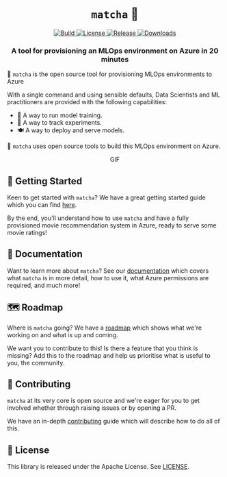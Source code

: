 <h1 align="center">
    <code>matcha</code> &#127861;
</h1>

<p align="center">
    <a href="https://github.com/fuzzylabs/matcha/actions/workflows/ci.yml">
        <img alt="Build" src="https://img.shields.io/github/actions/workflow/status/fuzzylabs/matcha/ci.yml">
    </a>
    <a href="https://github.com/fuzzylabs/matcha/blob/main/LICENSE">
        <img alt="License" src="https://img.shields.io/github/license/fuzzylabs/matcha?color=blue">
    </a>
    <a href="https://github.com/fuzzylabs/matcha/releases">
        <img alt="Release" src="https://img.shields.io/github/v/release/fuzzylabs/matcha?color=green">
    </a>
    <a href="https://pypi.org/project/matcha-ml/">
        <img alt="Downloads" src="https://img.shields.io/pypi/dm/matcha-ml?color=orange">
    </a>
</p>

<h3 align="center">
    <p>A tool for provisioning an MLOps environment on Azure in 20 minutes</p>
</h3>

&#127861; `matcha` is the open source tool for provisioning MLOps environments to Azure

With a single command and using sensible defaults, Data Scientists and ML practitioners are provided with the following capabilities:

* &#127939; A way to run model training.
* &#128099; A way to track experiments.
* &#127869;&#65039; A way to deploy and serve models.

&#127861; `matcha` uses open source tools to build this MLOps environment on Azure.

<p align="center">
GIF
</p>

## 	&#128678; Getting Started

Keen to get started with `matcha`? We have a great getting started guide which you can find [here](https://mymatcha.ai/getting-started/).

By the end, you'll understand how to use `matcha` and have a fully provisioned movie recommendation system in Azure, ready to serve some movie ratings!

## &#128214; Documentation

Want to learn more about `matcha`? See our [documentation](https://mymatcha.ai/) which covers what `matcha` is in more detail, how to use it, what Azure permissions are required, and much more!

## &#128506;&#65039; Roadmap

Where is `matcha` going? We have a [roadmap](https://matcha.hellonext.co/) which shows what we're working on and what is up and coming.

We want you to contribute to this! Is there a feature that you think is missing? Add this to the roadmap and help us prioritise what is useful to you, the community.

## &#128079; Contributing

`matcha` at its very core is open source and we're eager for you to get involved whether through raising issues or by opening a PR.

We have an in-depth [contributing](CONTRIBUTING.md) guide which will describe how to do all of this.

## &#128220; License

This library is released under the Apache License. See [LICENSE](LICENSE).
